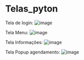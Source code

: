 # Telas_pyton

Tela de login:
![image](https://github.com/vininis/Telas_pyton/assets/89169305/ec1d9e2c-a432-4616-9075-713fc3fd2b14)

Tela Menu:
![image](https://github.com/vininis/Telas_pyton/assets/89169305/851068e5-0c19-447a-9787-eacc24a916af)

Tela Informações:
![image](https://github.com/vininis/Telas_pyton/assets/89169305/9178e3a7-a466-4a5c-9737-cd1f91134dc2)

Tela Popup agendamento:
![image](https://github.com/vininis/Telas_pyton/assets/89169305/e00c1818-9bd1-4711-98c2-27fc5556e100)

